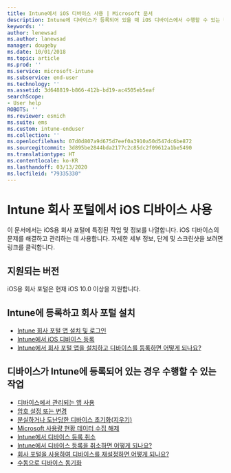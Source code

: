 ```yaml
---
title: Intune에서 iOS 디바이스 사용 | Microsoft 문서
description: Intune에 디바이스가 등록되어 있을 때 iOS 디바이스에서 수행할 수 있는 작업으로 연결되는 링크 목록입니다.
keywords: ''
author: lenewsad
ms.author: lanewsad
manager: dougeby
ms.date: 10/01/2018
ms.topic: article
ms.prod: ''
ms.service: microsoft-intune
ms.subservice: end-user
ms.technology: ''
ms.assetid: 3d648819-b866-412b-bd19-ac4505eb5eaf
searchScope:
- User help
ROBOTS: ''
ms.reviewer: esmich
ms.suite: ems
ms.custom: intune-enduser
ms.collection: ''
ms.openlocfilehash: 07d0d807a9d675d7eef0a3910a50d547dc6be872
ms.sourcegitcommit: 3d895be2844bda2177c2c85dc2f09612a1be5490
ms.translationtype: HT
ms.contentlocale: ko-KR
ms.lasthandoff: 03/13/2020
ms.locfileid: "79335330"
---
```

# <a name="using-your-ios-device-with-intune-company-portal"></a>Intune 회사 포털에서 iOS 디바이스 사용
이 문서에서는 iOS용 회사 포털에 특정된 작업 및 정보를 나열합니다. iOS 디바이스의 문제를 해결하고 관리하는 데 사용합니다. 자세한 세부 정보, 단계 및 스크린샷을 보려면 링크를 클릭합니다.

## <a name="supported-versions"></a>지원되는 버전

iOS용 회사 포털은 현재 iOS 10.0 이상을 지원합니다.  


## <a name="enrolling-into-intune-and-installing-the-company-portal"></a>Intune에 등록하고 회사 포털 설치

- [Intune 회사 포털 앱 설치 및 로그인](install-and-sign-in-to-the-intune-company-portal-app-ios.md)
- [Intune에서 iOS 디바이스 등록](enroll-your-device-in-intune-ios.md)
- [Intune에서 회사 포털 앱을 설치하고 디바이스를 등록하면 어떻게 되나요?](what-happens-if-you-install-the-Company-Portal-app-and-enroll-your-device-in-intune-ios.md)  

## <a name="things-you-can-do-when-your-device-is-enrolled-in-intune"></a>디바이스가 Intune에 등록되어 있는 경우 수행할 수 있는 작업

- [디바이스에서 관리되는 앱 사용](use-managed-apps-on-your-device-ios.md)
- [암호 설정 또는 변경](set-or-change-your-passcode-ios.md)
  <!--- [Reset (erase) your lost or stolen device](reset-erase-your-lost-or-stolen-device-ios.md) -->
- [분실하거나 도난당한 디바이스 초기화(지우기)](reset-erase-your-device-cpwebsite.md)
- [Microsoft 사용량 현황 데이터 수집 해제](turn-off-microsoft-usage-data-collection-ios.md)
- [Intune에서 디바이스 등록 취소](unenroll-your-device-from-intune-ios.md)
- [Intune에서 디바이스 등록을 취소하면 어떻게 되나요?](what-happens-if-you-unenroll-your-device-from-intune-ios.md)
- [회사 포털을 사용하여 디바이스를 재설정하면 어떻게 되나요?](effects-of-device-reset-company-portal-ios.md)
- [수동으로 디바이스 동기화](sync-your-device-manually-ios.md)
